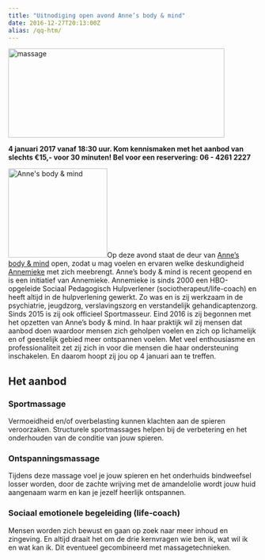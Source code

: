 ```yaml
---
title: "Uitnodiging open avond Anne’s body & mind"
date: 2016-12-27T20:13:00Z
alias: /qq-htm/
---
```

<img src="https://res.cloudinary.com/piith/image/upload/2016/12/massage-437x180.jpg" alt="massage" width="437" height="180" class="aligncenter size-medium wp-image-1536" />

<strong>4 januari 2017 vanaf 18:30 uur.
Kom kennismaken met het aanbod van slechts €15,- voor 30 minuten!
Bel voor een reservering: 06 - 4261 2227</strong>

<img src="https://res.cloudinary.com/piith/image/upload/2016/12/annes-body-mind-200x180.png" alt="Anne&#039;s body &amp; mind" width="200" height="180" class="alignright size-medium wp-image-1539" />Op deze avond staat de deur van <a href="http://www.annesbodyandmind.nl/">Anne’s body &amp; mind</a> open, zodat u mag voelen en ervaren welke deskundigheid <a href="/wie-doet-wat/annemieke-terbijhe/">Annemieke</a> met zich meebrengt. 
Anne’s body &amp; mind is recent geopend en is een initiatief van Annemieke. Annemieke is sinds 2000 een HBO-opgeleide Sociaal Pedagogisch Hulpverlener (sociotherapeut/life-coach) en heeft altijd in de hulpverlening gewerkt. Zo was en is zij werkzaam in de psychiatrie, jeugdzorg, verslavingszorg en verstandelijk gehandicaptenzorg. Sinds 2015 is zij ook officieel Sportmasseur. Eind 2016 is zij begonnen met het opzetten van Anne’s body &amp; mind. 
In haar praktijk wil zij mensen dat aanbod doen waardoor mensen zich geholpen voelen en zich op lichamelijk en of geestelijk gebied meer ontspannen voelen. Met veel enthousiasme en professionaliteit zet zij zich in voor die mensen die haar ondersteuning inschakelen. En daarom hoopt zij jou op 4 januari aan te treffen.

<h2>Het aanbod</h2>

<h3>Sportmassage</h3>

Vermoeidheid en/of overbelasting kunnen klachten aan de spieren veroorzaken. Structurele sportmassages helpen bij de verbetering en het onderhouden van de conditie van jouw spieren.

<h3>Ontspanningsmassage</h3>

Tijdens deze massage voel je jouw spieren en het onderhuids bindweefsel losser worden, door de zachte wrijving met de amandelolie wordt jouw huid aangenaam warm en kan je jezelf heerlijk ontspannen.

<h3>Sociaal emotionele begeleiding (life-coach)</h3>

Mensen worden zich bewust en gaan op zoek naar meer inhoud en zingeving. En altijd draait het om de drie kernvragen wie ben ik, wat wil ik en wat kan ik. Dit eventueel gecombineerd met massagetechnieken.